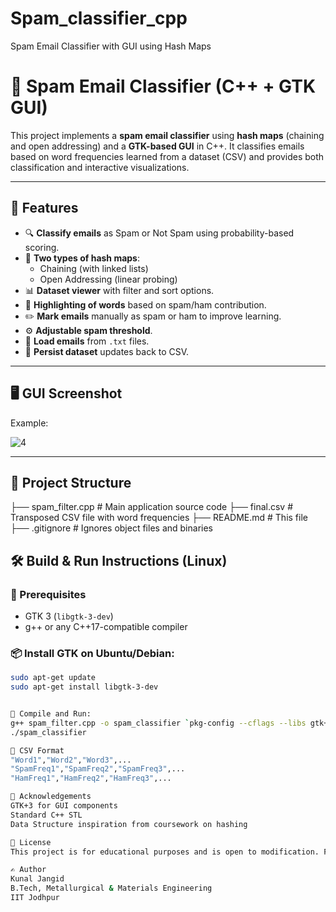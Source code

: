 # Spam_classifier_cpp
Spam Email Classifier with GUI using Hash Maps

# 📧 Spam Email Classifier (C++ + GTK GUI)

This project implements a **spam email classifier** using **hash maps** (chaining and open addressing) and a **GTK-based GUI** in C++. It classifies emails based on word frequencies learned from a dataset (CSV) and provides both classification and interactive visualizations.

---

## 🧠 Features

- 🔍 **Classify emails** as Spam or Not Spam using probability-based scoring.
- 🧱 **Two types of hash maps**:
  - Chaining (with linked lists)
  - Open Addressing (linear probing)
- 📊 **Dataset viewer** with filter and sort options.
- 🎨 **Highlighting of words** based on spam/ham contribution.
- ✏️ **Mark emails** manually as spam or ham to improve learning.
- ⚙️ **Adjustable spam threshold**.
- 📁 **Load emails** from `.txt` files.
- 💾 **Persist dataset** updates back to CSV.

---

## 🖥️ GUI Screenshot
 
Example:

![4](https://github.com/user-attachments/assets/c6a91369-fb50-404a-ba14-62a1a4be6870)


---

## 📂 Project Structure
├── spam_filter.cpp # Main application source code
├── final.csv # Transposed CSV file with word frequencies
├── README.md # This file
├── .gitignore # Ignores object files and binaries


## 🛠️ Build & Run Instructions (Linux)

### 🔧 Prerequisites

- GTK 3 (`libgtk-3-dev`)
- g++ or any C++17-compatible compiler

### 📦 Install GTK on Ubuntu/Debian:
```bash
sudo apt-get update
sudo apt-get install libgtk-3-dev


🚀 Compile and Run:
g++ spam_filter.cpp -o spam_classifier `pkg-config --cflags --libs gtk+-3.0`
./spam_classifier

📁 CSV Format
"Word1","Word2","Word3",...
"SpamFreq1","SpamFreq2","SpamFreq3",...
"HamFreq1","HamFreq2","HamFreq3",...

🤝 Acknowledgements
GTK+3 for GUI components
Standard C++ STL
Data Structure inspiration from coursework on hashing

📜 License
This project is for educational purposes and is open to modification. Feel free to use it with credit.

✍️ Author
Kunal Jangid
B.Tech, Metallurgical & Materials Engineering
IIT Jodhpur



